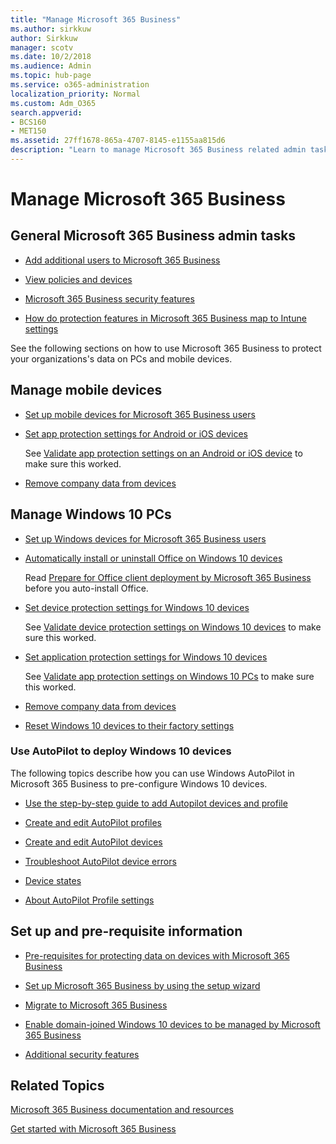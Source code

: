 ```yaml
---
title: "Manage Microsoft 365 Business"
ms.author: sirkkuw
author: Sirkkuw
manager: scotv
ms.date: 10/2/2018
ms.audience: Admin
ms.topic: hub-page
ms.service: o365-administration
localization_priority: Normal
ms.custom: Adm_O365
search.appverid:
- BCS160
- MET150
ms.assetid: 27ff1678-865a-4707-8145-e1155aa815d6
description: "Learn to manage Microsoft 365 Business related admin tasks, mobile devices, Windows 10PCs, and many such tasks."
---
```


# Manage Microsoft 365 Business

## General Microsoft 365 Business admin tasks

- [Add additional users to Microsoft 365 Business](add-users-0.md)
    
- [View policies and devices](view-policies-and-devices.md)
    
- [Microsoft 365 Business security features](security-features.md)
    
- [How do protection features in Microsoft 365 Business map to Intune settings](map-protection-features-to-intune-settings.md)
    
See the following sections on how to use Microsoft 365 Business to protect your organizations's data on PCs and mobile devices.
  
## Manage mobile devices

- [Set up mobile devices for Microsoft 365 Business users](set-up-mobile-devices.md)
    
- [Set app protection settings for Android or iOS devices](app-protection-settings-for-android-and-ios.md)
    
    See [Validate app protection settings on an Android or iOS device](validate-settings-on-android-or-ios.md) to make sure this worked. 
    
- [Remove company data from devices](remove-company-data.md)
    
## Manage Windows 10 PCs

- [Set up Windows devices for Microsoft 365 Business users](set-up-windows-devices.md)
    
- [Automatically install or uninstall Office on Windows 10 devices](auto-install-or-uninstall-office.md)
    
    Read [Prepare for Office client deployment by Microsoft 365 Business](prepare-for-office-client-deployment.md) before you auto-install Office. 
    
- [Set device protection settings for Windows 10 devices](protection-settings-for-windows-10-pcs.md)
    
    See [Validate device protection settings on Windows 10 devices](validate-settings-on-windows-10-pcs.md) to make sure this worked. 
    
- [Set application protection settings for Windows 10 devices](protection-settings-for-windows-10-devices.md)
    
    See [Validate app protection settings on Windows 10 PCs](validate-protection-settings-on-windows-10-pcs.md) to make sure this worked. 
    
- [Remove company data from devices](remove-company-data.md)
    
- [Reset Windows 10 devices to their factory settings](reset-devices-to-factory-settings.md)
    
### Use AutoPilot to deploy Windows 10 devices

The following topics describe how you can use Windows AutoPilot in Microsoft 365 Business to pre-configure Windows 10 devices.
  
- [Use the step-by-step guide to add Autopilot devices and profile](add-autopilot-devices-and-profile.md)
    
- [Create and edit AutoPilot profiles](create-and-edit-autopilot-profiles.md)
    
- [Create and edit AutoPilot devices](create-and-edit-autopilot-devices.md)
    
- [Troubleshoot AutoPilot device errors](https://support.office.com/article/1f468690-530c-47ea-918f-fede24607c53)
    
- [Device states](device-states.md)
    
- [About AutoPilot Profile settings](autopilot-profile-settings.md)
    
## Set up and pre-requisite information

- [Pre-requisites for protecting data on devices with Microsoft 365 Business](pre-requisites-for-data-protection.md)
    
- [Set up Microsoft 365 Business by using the setup wizard](set-up.md)
    
- [Migrate to Microsoft 365 Business](migrate-to-microsoft-365-business.md)
    
- [Enable domain-joined Windows 10 devices to be managed by Microsoft 365 Business](manage-windows-10-devices.md)
    
- [Additional security features](security-features.md#bkmk_additionalsecurity)
    
## Related Topics

[Microsoft 365 Business documentation and resources](https://go.microsoft.com/fwlink/p/?linkid=853701)
  
[Get started with Microsoft 365 Business](microsoft-365-business-0.md)
  


